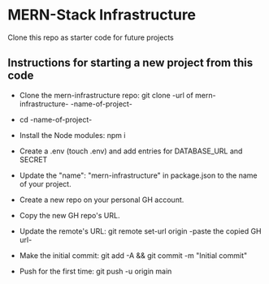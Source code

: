 # MERN-Stack Infrastructure

Clone this repo as starter code for future projects


## Instructions for starting a new project from this code


- Clone the mern-infrastructure repo: git clone -url of mern-infrastructure- -name-of-project-

- cd -name-of-project-

- Install the Node modules: npm i

- Create a .env (touch .env) and add entries for DATABASE_URL and SECRET

- Update the "name": "mern-infrastructure" in package.json to the name of your project.

- Create a new repo on your personal GH account.

- Copy the new GH repo's URL.

- Update the remote's URL: git remote set-url origin -paste the copied GH url-

- Make the initial commit: git add -A && git commit -m "Initial commit"

- Push for the first time: git push -u origin main

